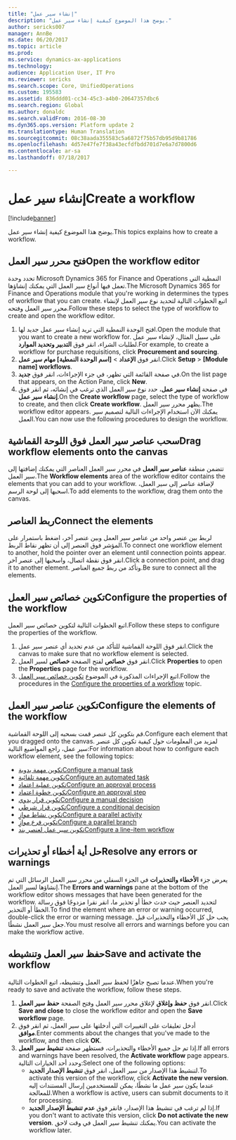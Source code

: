 ```yaml
---
title: "إنشاء سير عمل"
description: "يوضح هذا الموضوع كيفية إنشاء سير عمل."
author: sericks007
manager: AnnBe
ms.date: 06/20/2017
ms.topic: article
ms.prod: 
ms.service: dynamics-ax-applications
ms.technology: 
audience: Application User, IT Pro
ms.reviewer: sericks
ms.search.scope: Core, UnifiedOperations
ms.custom: 195583
ms.assetid: 836ddd01-cc34-45c3-a4b0-20647357dbc6
ms.search.region: Global
ms.author: donaldc
ms.search.validFrom: 2016-08-30
ms.dyn365.ops.version: Platform update 2
ms.translationtype: Human Translation
ms.sourcegitcommit: 08c38aada355583c5a6872f75b57db95d9b81786
ms.openlocfilehash: 4d57e47fe7f38a43ecfdfbdd701d7e6a7d7800d6
ms.contentlocale: ar-sa
ms.lasthandoff: 07/18/2017

---
```


# <a name="create-a-workflow"></a><span data-ttu-id="330e0-103">إنشاء سير عمل</span><span class="sxs-lookup"><span data-stu-id="330e0-103">Create a workflow</span></span>

[!include[banner](../includes/banner.md)]


<span data-ttu-id="330e0-104">يوضح هذا الموضوع كيفية إنشاء سير عمل.</span><span class="sxs-lookup"><span data-stu-id="330e0-104">This topics explains how to create a workflow.</span></span>

<a name="open-the-workflow-editor"></a><span data-ttu-id="330e0-105">فتح محرر سير العمل</span><span class="sxs-lookup"><span data-stu-id="330e0-105">Open the workflow editor</span></span>
------------------------

<span data-ttu-id="330e0-106">تحدد وحدة Microsoft Dynamics 365 for Finance and Operations النمطية التي تعمل فيها أنواع سير العمل التي يمكنك إنشاؤها.</span><span class="sxs-lookup"><span data-stu-id="330e0-106">The Microsoft Dynamics 365 for Finance and Operations module that you're working in determines the types of workflow that you can create.</span></span> <span data-ttu-id="330e0-107">اتبع الخطوات التالية لتحديد نوع سير العمل لإنشاء محرر سير العمل وفتحه.</span><span class="sxs-lookup"><span data-stu-id="330e0-107">Follow these steps to select the type of workflow to create and open the workflow editor.</span></span>

1.  <span data-ttu-id="330e0-108">افتح الوحدة النمطية التي تريد إنشاء سير عمل جديد لها.</span><span class="sxs-lookup"><span data-stu-id="330e0-108">Open the module that you want to create a new workflow for.</span></span> <span data-ttu-id="330e0-109">على سبيل المثال، لإنشاء سير عمل لطلبات الشراء، انقر فوق **التدبير وتحديد الموارد**.</span><span class="sxs-lookup"><span data-stu-id="330e0-109">For example, to create a workflow for purchase requisitions, click **Procurement and sourcing**.</span></span>
2.  <span data-ttu-id="330e0-110">انقر فوق **الإعداد** &gt; **\[اسم الوحدة النمطية\] مهام سير عمل**.</span><span class="sxs-lookup"><span data-stu-id="330e0-110">Click **Setup** &gt; **\[Module name\] workflows**.</span></span>
3.  <span data-ttu-id="330e0-111">في صفحة القائمة التي تظهر، في جزء الإجراءات، انقر فوق **جديد**.</span><span class="sxs-lookup"><span data-stu-id="330e0-111">On the list page that appears, on the Action Pane, click **New**.</span></span>
4.  <span data-ttu-id="330e0-112">في صفحة **إنشاء سير عمل**، حدد نوع سير العمل الذي ترغب في إنشائه، ثم انقر فوق **إنشاء سير عمل**.</span><span class="sxs-lookup"><span data-stu-id="330e0-112">On the **Create workflow** page, select the type of workflow to create, and then click **Create workflow**.</span></span> <span data-ttu-id="330e0-113">يظهر محرر سير العمل.</span><span class="sxs-lookup"><span data-stu-id="330e0-113">The workflow editor appears.</span></span> <span data-ttu-id="330e0-114">يمكنك الآن استخدام الإجراءات التالية لتصميم سير العمل.</span><span class="sxs-lookup"><span data-stu-id="330e0-114">You can now use the following procedures to design the workflow.</span></span>

## <a name="drag-workflow-elements-onto-the-canvas"></a><span data-ttu-id="330e0-115">سحب عناصر سير العمل فوق اللوحة القماشية</span><span class="sxs-lookup"><span data-stu-id="330e0-115">Drag workflow elements onto the canvas</span></span>
<span data-ttu-id="330e0-116">تتضمن منطقة **عناصر سير العمل** في محرر سير العمل العناصر التي يمكنك إضافتها إلى سير العمل.</span><span class="sxs-lookup"><span data-stu-id="330e0-116">The **Workflow elements** area of the workflow editor contains the elements that you can add to your workflow.</span></span> <span data-ttu-id="330e0-117">لإضافة عناصر إلى سير العمل، اسحبها إلى لوحة الرسم.</span><span class="sxs-lookup"><span data-stu-id="330e0-117">To add elements to the workflow, drag them onto the canvas.</span></span>

## <a name="connect-the-elements"></a><span data-ttu-id="330e0-118">ربط العناصر</span><span class="sxs-lookup"><span data-stu-id="330e0-118">Connect the elements</span></span>
<span data-ttu-id="330e0-119">لربط بين عنصر واحد من عناصر سير العمل وبين عنصر آخر، اضغط باستمرار على المؤشر فوق العنصر إلى أن تظهر نقاط الربط.</span><span class="sxs-lookup"><span data-stu-id="330e0-119">To connect one workflow element to another, hold the pointer over an element until connection points appear.</span></span> <span data-ttu-id="330e0-120">انقر فوق نقطة اتصال، واسحبها إلى عنصر آخر.</span><span class="sxs-lookup"><span data-stu-id="330e0-120">Click a connection point, and drag it to another element.</span></span> <span data-ttu-id="330e0-121">وتأكد من ربط جميع العناصر.</span><span class="sxs-lookup"><span data-stu-id="330e0-121">Be sure to connect all the elements.</span></span>

## <a name="configure-the-properties-of-the-workflow"></a><span data-ttu-id="330e0-122">تكوين خصائص سير العمل</span><span class="sxs-lookup"><span data-stu-id="330e0-122">Configure the properties of the workflow</span></span>
<span data-ttu-id="330e0-123">اتبع الخطوات التالية لتكوين خصائص سير العمل.</span><span class="sxs-lookup"><span data-stu-id="330e0-123">Follow these steps to configure the properties of the workflow.</span></span>

1.  <span data-ttu-id="330e0-124">انقر فوق اللوحة القماشية للتأكد من عدم تحديد أي عنصر سير عمل.</span><span class="sxs-lookup"><span data-stu-id="330e0-124">Click the canvas to make sure that no workflow element is selected.</span></span>
2.  <span data-ttu-id="330e0-125">انقر فوق **خصائص** لفتح الصفحة **خصائص** لسير العمل.</span><span class="sxs-lookup"><span data-stu-id="330e0-125">Click **Properties** to open the **Properties** page for the workflow.</span></span>
3.  <span data-ttu-id="330e0-126">اتبع الإجراءات المذكورة في الموضوع [تكوين خصائص سير العمل](configure-workflow-properties.md).</span><span class="sxs-lookup"><span data-stu-id="330e0-126">Follow the procedures in the [Configure the properties of a workflow](configure-workflow-properties.md) topic.</span></span>

## <a name="configure-the-elements-of-the-workflow"></a><span data-ttu-id="330e0-127">تكوين عناصر سير العمل</span><span class="sxs-lookup"><span data-stu-id="330e0-127">Configure the elements of the workflow</span></span>
<span data-ttu-id="330e0-128">قم بتكوين كل عنصر قمت بسحبه إلى اللوحة القماشية.</span><span class="sxs-lookup"><span data-stu-id="330e0-128">Configure each element that you dragged onto the canvas.</span></span> <span data-ttu-id="330e0-129">لمزيد من المعلومات حول كيفية تكوين كل عنصر سير عمل، راجع المواضيع التالية:</span><span class="sxs-lookup"><span data-stu-id="330e0-129">For information about how to configure each workflow element, see the following topics:</span></span>

-   [<span data-ttu-id="330e0-130">تكوين مهمة يدوية</span><span class="sxs-lookup"><span data-stu-id="330e0-130">Configure a manual task</span></span>](configure-manual-task-workflow.md)
-   [<span data-ttu-id="330e0-131">تكوين مهمة تلقائية</span><span class="sxs-lookup"><span data-stu-id="330e0-131">Configure an automated task</span></span>](configure-automated-task-workflow.md)
-   [<span data-ttu-id="330e0-132">تكوين عملية اعتماد</span><span class="sxs-lookup"><span data-stu-id="330e0-132">Configure an approval process</span></span>](configure-approval-process-workflow.md)
-   [<span data-ttu-id="330e0-133">تكوين خطوة اعتماد</span><span class="sxs-lookup"><span data-stu-id="330e0-133">Configure an approval step</span></span>](configure-approval-step-workflow.md)
-   [<span data-ttu-id="330e0-134">تكوين قرار يدوي</span><span class="sxs-lookup"><span data-stu-id="330e0-134">Configure a manual decision</span></span>](configure-manual-decision-workflow.md)
-   [<span data-ttu-id="330e0-135">تكوين قرار شرطي</span><span class="sxs-lookup"><span data-stu-id="330e0-135">Configure a conditional decision</span></span>](configure-conditional-decision-workflow.md)
-   [<span data-ttu-id="330e0-136">تكوين نشاط موازٍ</span><span class="sxs-lookup"><span data-stu-id="330e0-136">Configure a parallel activity</span></span>](configure-parallel-activity-workflow.md)
-   [<span data-ttu-id="330e0-137">تكوين فرع موازٍ</span><span class="sxs-lookup"><span data-stu-id="330e0-137">Configure a parallel branch</span></span>](configure-parallel-branch-workflow.md)
-   [<span data-ttu-id="330e0-138">تكوين سير عمل لعنصر بند</span><span class="sxs-lookup"><span data-stu-id="330e0-138">Configure a line-item workflow</span></span>](configure-line-item-workflow.md)

## <a name="resolve-any-errors-or-warnings"></a><span data-ttu-id="330e0-139">حل أية أخطاء أو تحذيرات</span><span class="sxs-lookup"><span data-stu-id="330e0-139">Resolve any errors or warnings</span></span>
<span data-ttu-id="330e0-140">يعرض جزء **الأخطاء والتحذيرات** في الجزء السفلي من محرر سير العمل الرسائل التي تم إنشاؤها لسير العمل.</span><span class="sxs-lookup"><span data-stu-id="330e0-140">The **Errors and warnings** pane at the bottom of the workflow editor shows messages that have been generated for the workflow.</span></span> <span data-ttu-id="330e0-141">لتحديد العنصر حيث حدث خطأ أو تحذير ما، انقر نقرا مزدوجًا فوق رسالة الخطأ أو التحذير.</span><span class="sxs-lookup"><span data-stu-id="330e0-141">To find the element where an error or warning occurred, double-click the error or warning message.</span></span> <span data-ttu-id="330e0-142">يجب حل كل الأخطاء والتحذيرات قبل جعل سير العمل نشطًا.</span><span class="sxs-lookup"><span data-stu-id="330e0-142">You must resolve all errors and warnings before you can make the workflow active.</span></span>

## <a name="save-and-activate-the-workflow"></a><span data-ttu-id="330e0-143">حفظ سير العمل وتنشيطه</span><span class="sxs-lookup"><span data-stu-id="330e0-143">Save and activate the workflow</span></span>
<span data-ttu-id="330e0-144">عندما تصبح جاهزًا لحفظ سير العمل وتنشيطه، اتبع الخطوات التالية.</span><span class="sxs-lookup"><span data-stu-id="330e0-144">When you're ready to save and activate the workflow, follow these steps.</span></span>

1.  <span data-ttu-id="330e0-145">انقر فوق **حفظ وإغلاق** لإغلاق محرر سير العمل وفتح الصفحة **حفظ سير العمل**.</span><span class="sxs-lookup"><span data-stu-id="330e0-145">Click **Save and close** to close the workflow editor and open the **Save workflow** page.</span></span>
2.  <span data-ttu-id="330e0-146">أدخل تعليقات على التغييرات التي أدخلتها على سير العمل، ثم انقر فوق **موافق**.</span><span class="sxs-lookup"><span data-stu-id="330e0-146">Enter comments about the changes that you've made to the workflow, and then click **OK**.</span></span>
3.  <span data-ttu-id="330e0-147">إذا تم حل جميع الأخطاء والتحذيرات، فستظهر صفحة **تنشيط سير العمل**.</span><span class="sxs-lookup"><span data-stu-id="330e0-147">If all errors and warnings have been resolved, the **Activate workflow** page appears.</span></span> <span data-ttu-id="330e0-148">وحدد أحد الخيارات التالية:</span><span class="sxs-lookup"><span data-stu-id="330e0-148">Select one of the following options:</span></span>
    -   <span data-ttu-id="330e0-149">لتنشيط هذا الإصدار من سير العمل، انقر فوق **تنشيط الإصدار الجديد**.</span><span class="sxs-lookup"><span data-stu-id="330e0-149">To activate this version of the workflow, click **Activate the new version**.</span></span> <span data-ttu-id="330e0-150">عندما يكون سير عمل ما نشطًا، يمكن للمستخدمين إرسال المستندات إليه للمعالجة.</span><span class="sxs-lookup"><span data-stu-id="330e0-150">When a workflow is active, users can submit documents to it for processing.</span></span>
    -   <span data-ttu-id="330e0-151">إذا لم ترغب في تنشيط هذا الإصدار، فانقر فوق **عدم تنشيط الإصدار الجديد‬**.</span><span class="sxs-lookup"><span data-stu-id="330e0-151">If you don't want to activate this version, click **Do not activate the new version**.</span></span> <span data-ttu-id="330e0-152">يمكنك تنشيط سير العمل في وقت لاحق.</span><span class="sxs-lookup"><span data-stu-id="330e0-152">You can activate the workflow later.</span></span>






